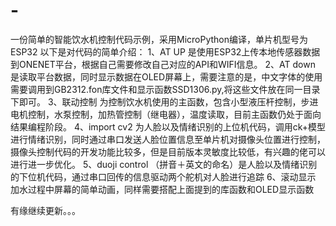 # -
一份简单的智能饮水机控制代码示例，采用MicroPython编译，单片机型号为ESP32
以下是对代码的简单介绍：
1、AT UP 是使用ESP32上传本地传感器数据到ONENET平台，根据自己需要修改自己对应的API和WIFI信息。
2、AT down 是读取平台数据，同时显示数据在OLED屏幕上，需要注意的是，中文字体的使用需要调用到GB2312.fon库文件和显示函数SSD1306.py,将这些文件放在同一目录下即可。
3、联动控制 为控制饮水机使用的主函数，包含小型液压杆控制，步进电机控制，水泵控制，加热管控制（继电器），温度读取，目前主函数仍处于面向结果编程阶段。
4、import cv2 为人脸以及情绪识别的上位机代码，调用ck+模型进行情绪识别，同时通过串口发送人脸位置信息至单片机对摄像头位置进行控制，摄像头控制代码的开发功能比较多，但是目前版本灵敏度比较低，有兴趣的佬可以进行进一步优化。
5、duoji control （拼音＋英文的命名）是人脸以及情绪识别的下位机代码，通过串口回传的信息驱动两个舵机对人脸进行追踪
6、滚动显示 加水过程中屏幕的简单动画，同样需要搭配上面提到的库函数和OLED显示函数

有缘继续更新。。。
